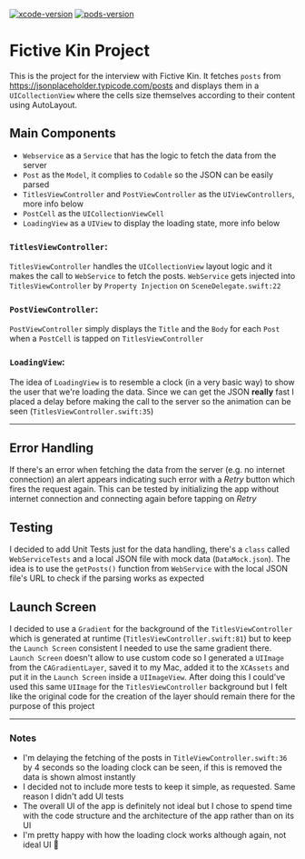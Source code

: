 [![xcode-version](https://img.shields.io/badge/Xcode-11.4.1-brightgreen)](https://developer.apple.com/xcode/)
[![pods-version](https://img.shields.io/badge/CocoaPods-1.9.3-brightgreen)](https://cocoapods.org/)

# Fictive Kin Project
This is the project for the interview with Fictive Kin. It fetches `posts` from https://jsonplaceholder.typicode.com/posts and displays them in a `UICollectionView` where the cells size themselves according to their content using AutoLayout.

## Main Components
- `Webservice` as a `Service` that has the logic to fetch the data from the server
- `Post` as the `Model`, it complies to `Codable` so the JSON can be easily parsed
- `TitlesViewController` and `PostViewController` as the `UIViewControllers`, more info below
- `PostCell` as the `UICollectionViewCell`
- `LoadingView` as a `UIView` to display the loading state, more info below

### `TitlesViewController`:
`TitlesViewController` handles the `UICollectionView` layout logic and it makes the call to `WebService` to fetch the posts. `WebService` gets injected into `TitlesViewController` by `Property Injection` on `SceneDelegate.swift:22`
### `PostViewController`:
`PostViewController` simply displays the `Title` and the `Body` for each `Post` when a `PostCell` is tapped on `TitlesViewController`
### `LoadingView`:
The idea of `LoadingView` is to resemble a clock (in a very basic way) to show the user that we're loading the data. Since we can get the JSON **really** fast I placed a delay before making the call to the server so the animation can be seen (`TitlesViewController.swift:35`)

---

## Error Handling
If there's an error when fetching the data from the server (e.g. no internet connection) an alert appears indicating such error with a *Retry* button which fires the request again. This can be tested by initializing the app without internet connection and connecting again before tapping on *Retry*

## Testing
I decided to add Unit Tests just for the data handling, there's a `class` called `WebServiceTests` and a local JSON file with mock data (`DataMock.json`). The idea is to use the `getPosts()` function from `WebService` with the local JSON file's URL to check if the parsing works as expected

## Launch Screen
I decided to use a `Gradient` for the background of the `TitlesViewController` which is generated at runtime (`TitlesViewController.swift:81`) but to keep the `Launch Screen` consistent I needed to use the same gradient there. `Launch Screen` doesn't allow to use custom code so I generated a `UIImage` from the `CAGradientLayer`, saved it to my Mac, added it to the `XCAssets` and put it in the `Launch Screen` inside a `UIImageView`. After doing this I could've used this same `UIImage` for the `TitlesViewController` background but I felt like the original code for the creation of the layer should remain there for the purpose of this project

---

### Notes
- I'm delaying the fetching of the posts in `TitleViewController.swift:36` by 4 seconds so the loading clock can be seen, if this is removed the data is shown almost instantly
- I decided not to include more tests to keep it simple, as requested. Same reason I didn't add UI tests
- The overall UI of the app is definitely not ideal but I chose to spend time with the code structure and the architecture of the app rather than on its UI
- I'm pretty happy with how the loading clock works although again, not ideal UI :see_no_evil:
